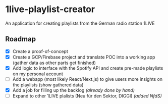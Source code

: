 # 1live-playlist-creator
An application for creating playlists from the German radio station 1LIVE

## Roadmap

- [x] Create a proof-of-concept
- [x] Create a GCP/Firebase project and translate POC into a working app (gather data as other parts get finished)
- [x] Add logic to interface with the Spotify API and create pre-made playlists on my personal account
- [ ] Add a webapp (most likely React/Next.js) to give users more insights on the playlists (show gathered data)
- [x] Add a job for filling up the backlog *(already done by hand)*
- [ ] Expand to other 1LIVE plalists (Neu für den Sektor, DIGGI) *(added NfdS)*
